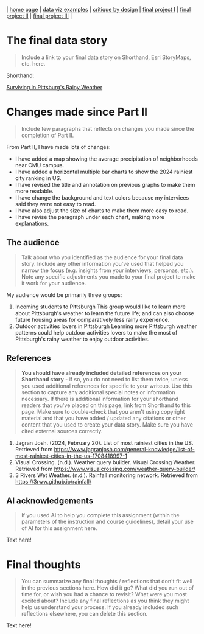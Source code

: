 | [home page](https://cmustudent.github.io/tswd-portfolio-templates/) | [data viz examples](dataviz-examples) | [critique by design](critique-by-design) | [final project I](final-project-part-1) | [final project II](final-project-part-two) | [final project III](final-project-part-three) |

# The final data story
> Include a link to your final data story on Shorthand, Esri StoryMaps, etc. here. 

Shorthand:

[Surviving in Pittsburg's Rainy Weather](https://preview.shorthand.com/WNG4GWnGZbeSOepV)

# Changes made since Part II
> Include few paragraphs that reflects on changes you made since the completion of Part II. 

From Part II, I have made lots of changes:
- I have added a map showing the average precipitation of neighborhoods near CMU campus.
- I have added a horizontal multiple bar charts to show the 2024 rainiest city ranking in US.
- I have revised the title and annotation on previous graphs to make them more readable.
- I have change the background and text colors because my interviees said they were not easy to read.
- I have also adjust the size of charts to make them more easy to read.
- I have revise the paragraph under each chart, making more explanations.

## The audience
> Talk about who you identified as the audience for your final data story.  Include any other information you've used that helped you narrow the focus (e.g. insights from your interviews, personas, etc.).  Note any specific adjustments you made to your final project to make it work for your audience.

My audience would be primarily three groups:
1. Incoming students to Pittsburgh
   This group would like to learn more about Pittsburgh's weather to learn the future life; and can also choose future housing areas for comparatively less rainy experience.
2. Outdoor activities lovers in Pittsburgh
   Learning more Pittsburgh weather patterns could help outdoor activities lovers to make the most of Pittsburgh's rainy weather to enjoy outdoor activities.


## References
> **You should have already included detailed references on your Shorthand story** - if so, you do not need to list them twice, unless you used additional references for specific to your writeup. Use this section to capture any additional special notes or information necessary. If there is additional information for your shorthand readers that you've placed on this page, link from Shorthand to this page. Make sure to double-check that you aren't using copyright material and that you have added / updated any citations or other content that you used to create your data story.  Make sure you have cited external sources correctly.


1. Jagran Josh. (2024, February 20). List of most rainiest cities in the US. Retrieved from https://www.jagranjosh.com/general-knowledge/list-of-most-rainiest-cities-in-the-us-1708418997-1
2. Visual Crossing. (n.d.). Weather query builder. Visual Crossing Weather. Retrieved from https://www.visualcrossing.com/weather-query-builder/
3. 3 Rivers Wet Weather. (n.d.). Rainfall monitoring network. Retrieved from https://3rww.github.io/rainfall/

## AI acknowledgements
> If you used AI to help you complete this assignment (within the parameters of the instruction and course guidelines), detail your use of AI for this assignment here.

Text here!

# Final thoughts
> You can summarize any final thoughts / reflections that don't fit well in the previous sections here.  How did it go?  What did you run out of time for, or wish you had a chance to revisit?  What were you most excited about?  Include any final reflections as you think they might help us understand your process.  If you already included such reflections elsewhere, you can delete this section. 

Text here!


